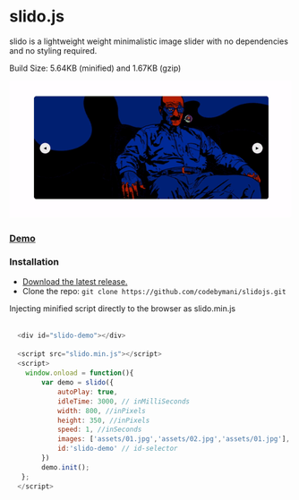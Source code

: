 # slido.js
slido is a lightweight weight minimalistic image slider with no dependencies and no styling required.
<p>Build Size: 5.64KB (minified) and 1.67KB (gzip)</p>

<p align="center">
  <img  src="assets/demo.gif">
</p>

### [Demo](https://codebymani.github.io/slidojs)
### Installation
- [Download the latest release.](https://github.com/codebymani/slidojs/archive/master.zip)
- Clone the repo: `git clone https://github.com/codebymani/slidojs.git`

Injecting minified script directly to the browser as slido.min.js
```javascript
  
  <div id="slido-demo"></div>
  
  <script src="slido.min.js"></script>
  <script>
    window.onload = function(){
        var demo = slido({
            autoPlay: true,
            idleTime: 3000, // inMilliSeconds
            width: 800, //inPixels
            height: 350, //inPixels
            speed: 1, //inSeconds
            images: ['assets/01.jpg','assets/02.jpg','assets/01.jpg'],
            id:'slido-demo' // id-selector
        })
        demo.init();
   };
  </script>
```
